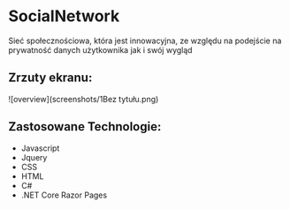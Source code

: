 # SocialNetwork
Sieć społecznościowa, która jest innowacyjna, ze względu na podejście na prywatność danych użytkownika jak i swój wygląd

## Zrzuty ekranu:
![overview](screenshots/1Bez tytułu.png)

## Zastosowane Technologie:
- Javascript
- Jquery
- CSS
- HTML
- C#
- .NET Core Razor Pages
